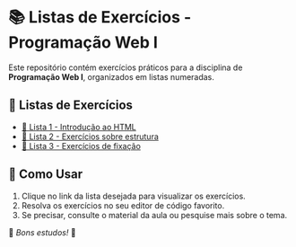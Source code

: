 # 📚 Listas de Exercícios - Programação Web I

Este repositório contém exercícios práticos para a disciplina de **Programação Web I**, organizados em listas numeradas.

## 📂 Listas de Exercícios  

- [📜 Lista 1 - Introdução ao HTML](./pwI-lista-1.md)  
- [📜 Lista 2 - Exercícios sobre estrutura](pwI-lista-2.md)  
- [📜 Lista 3 - Exercícios de fixação](pwI-lista-3.md)  

## 🚀 Como Usar  

1. Clique no link da lista desejada para visualizar os exercícios.  
2. Resolva os exercícios no seu editor de código favorito.  
3. Se precisar, consulte o material da aula ou pesquise mais sobre o tema.  

📌 *Bons estudos!* 🚀  


